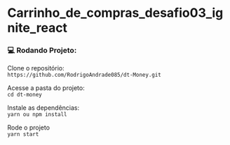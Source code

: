 # Carrinho_de_compras_desafio03_ignite_react

### :computer: Rodando Projeto:

  Clone o repositório:  
  `https://github.com/RodrigoAndrade085/dt-Money.git`
  
  Acesse a pasta do projeto:  
  `cd dt-money`
  
  Instale as dependências:  
  `yarn ou npm install`

  Rode o projeto  
  `yarn start`
